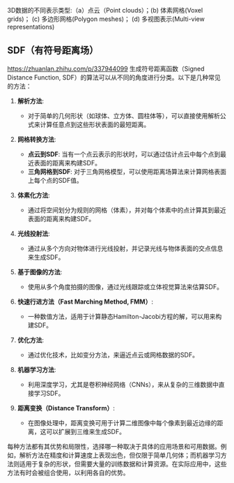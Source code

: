 3D数据的不同表示类型:（a）点云（Point clouds）；(b) 体素网格(Voxel grids)； (c) 多边形网格(Polygon meshes)； (d) 多视图表示(Multi-view representations)
## SDF（有符号距离场）
https://zhuanlan.zhihu.com/p/337944099
生成符号距离函数（Signed Distance Function, SDF）的算法可以从不同的角度进行分类。以下是几种常见的方法：

1. **解析方法**:
   - 对于简单的几何形状（如球体、立方体、圆柱体等），可以直接使用解析公式来计算任意点到这些形状表面的最短距离。

2. **网格转换方法**:
   - **点云到SDF**: 当有一个点云表示的形状时，可以通过估计点云中每个点到最近表面的距离来构建SDF。
   - **三角网格到SDF**: 对于三角网格模型，可以使用距离场算法来计算网格表面上每个点的SDF值。

3. **体素化方法**:
   - 通过将空间划分为规则的网格（体素），并对每个体素中的点计算其到最近表面的距离来构建SDF。

4. **光线投射法**:
   - 通过从多个方向对物体进行光线投射，并记录光线与物体表面的交点信息来生成SDF。

5. **基于图像的方法**:
   - 使用从多个角度拍摄的图像，通过光线跟踪或立体视觉算法来估算SDF。

6. **快速行进方法（Fast Marching Method, FMM）**:
   - 一种数值方法，适用于计算静态Hamilton-Jacobi方程的解，可以用来构建SDF。

7. **优化方法**:
   - 通过优化技术，比如变分方法，来逼近点云或网格数据的SDF。

8. **机器学习方法**:
   - 利用深度学习，尤其是卷积神经网络（CNNs），来从复杂的三维数据中直接学习SDF。

9. **距离变换（Distance Transform）**:
   - 在图像处理中，距离变换可用于计算二维图像中每个像素到最近边缘的距离，这可以扩展到三维来生成SDF。

每种方法都有其优势和局限性，选择哪一种取决于具体的应用场景和可用数据。例如，解析方法在精度和计算速度上表现出色，但仅限于简单几何体；而机器学习方法则适用于复杂的形状，但需要大量的训练数据和计算资源。在实际应用中，这些方法有时会被组合使用，以利用各自的优势。